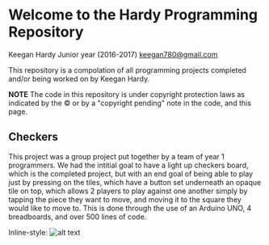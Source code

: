 # Welcome to the Hardy Programming Repository

Keegan Hardy
Junior year (2016-2017)
keegan780@gmail.com

This repository is a compolation of all programming projects completed and/or being worked on by Keegan Hardy.

**NOTE**
The code in this repository is under copyright protection laws as indicated by the © or by a "copyright pending" note in the code, and this page.



## Checkers
This project was a group project put together by a team of year 1 programmers. We had the intitial goal to have a light up checkers board, which is the completed project, but with an end goal of being able to play just by pressing on the tiles, which have a button set underneath an opaque tile on top, which allows 2 players to play against one another simply by tapping the piece they want to move, and moving it to the square they would like to move to. This is done through the use of an Arduino UNO, 4 breadboards, and over 500 lines of code.

Inline-style: 
![alt text](https://skyeagle4.github.io/ProgrammingPortfolio/Mockup.png "Mockup")
